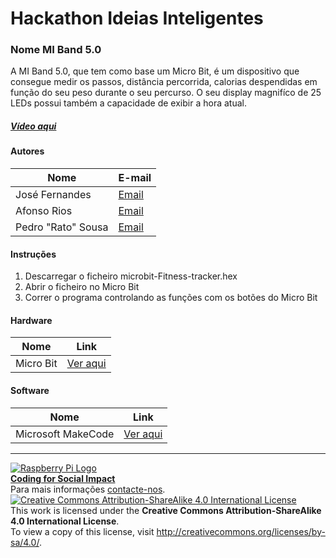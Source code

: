 ﻿# Hackathon Ideias Inteligentes

### Nome MI Band 5.0

   A MI Band 5.0, que tem como base um Micro Bit, é um dispositivo que consegue medir os passos, distância percorrida, calorias despendidas em função do seu peso durante o seu percurso. O seu display magnifíco de 25 LEDs possui também a capacidade de exibir a hora atual.
  
##### [Vídeo aqui](Demo/video.mp4?raw=true)  
  
#### Autores  

|Nome  |E-mail  |  
|---|---|    
|José Fernandes  |[Email](mailto:jose_mariabf@hotmail.com)  |  
|Afonso Rios  |[Email](mailto:afonsorios.viana@gmail.com)  |  
|Pedro "Rato" Sousa  |[Email](mailto:pedromarsousa@gmail.com)  |  
 

#### Instruções

1. Descarregar o ficheiro microbit-Fitness-tracker.hex
2. Abrir o ficheiro no Micro Bit
3. Correr o programa controlando as funções com os botões do Micro Bit

#### Hardware  

|Nome  |Link  |  
|---|---|    
|Micro Bit  |[Ver aqui](https://microbit.org/)  |  

#### Software  

|Nome  |Link  |  
|---|---|    
|Microsoft MakeCode  |[Ver aqui](https://makecode.microbit.org/)  |  


***  
[![Raspberry Pi Logo](https://upload.wikimedia.org/wikipedia/en/thumb/c/cb/Raspberry_Pi_Logo.svg/50px-Raspberry_Pi_Logo.svg.png)](http://raspberrypi.org)   
[**Coding for Social Impact**](http://codingforsocialimpact.fe.up.pt)  
Para mais informações [contacte-nos](mailto:hello@codingforsocialimpact.org).  
[![Creative Commons Attribution-ShareAlike 4.0 International License](https://licensebuttons.net/l/by-sa/4.0/88x31.png)](http://creativecommons.org/licenses/by-sa/4.0/)  
This work is licensed under the **Creative Commons Attribution-ShareAlike 4.0 International License**.  
To view a copy of this license, visit http://creativecommons.org/licenses/by-sa/4.0/.  
